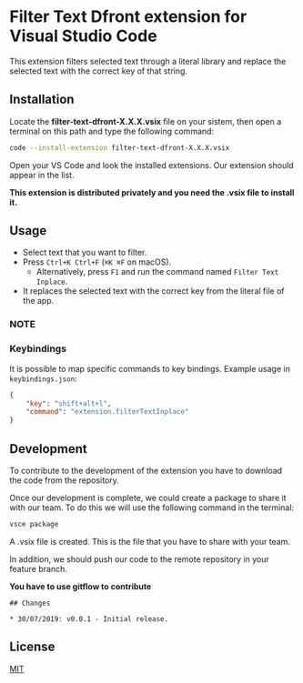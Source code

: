 # Filter Text Dfront extension for Visual Studio Code

This extension filters selected text through a literal library and replace the selected text with the correct key of that string.

## Installation

Locate the **filter-text-dfront-X.X.X.vsix** file on your sistem, then open a terminal on this path and type the following command:

```bash
code --install-extension filter-text-dfront-X.X.X.vsix
```

Open your VS Code and look the installed extensions. Our extension should appear in the list.

**This extension is distributed privately and you need the .vsix file to install it.** 

## Usage

* Select text that you want to filter.
* Press `Ctrl+K Ctrl+F` (`⌘K ⌘F` on macOS).
    * Alternatively, press `F1` and run the command named `Filter Text Inplace`.
* It replaces the selected text with the correct key from the literal file of the app.

### NOTE



### Keybindings

It is possible to map specific commands to key bindings. Example usage in `keybindings.json`:

```json
{
    "key": "shift+alt+l",
    "command": "extension.filterTextInplace"
}
```

## Development

To contribute to the development of the extension you have to download the code from the repository.

Once our development is complete, we could create a package to share it with our team. To do this we will use the following command in the terminal:

```bash
vsce package
```

A .vsix file is created. This is the file that you have to share with your team.

In addition, we should push our code to the remote repository in your feature branch.

**You have to use gitflow to contribute**



```
## Changes

* 30/07/2019: v0.0.1 - Initial release.
```

## License

[MIT](https://gitlab.com/dfront/innovation/vscode-filtertext-dfront/blob/master/LICENSE)

